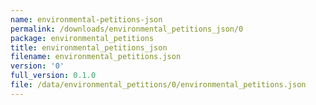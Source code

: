 ```yaml
---
name: environmental-petitions-json
permalink: /downloads/environmental_petitions_json/0
package: environmental_petitions
title: environmental_petitions_json
filename: environmental_petitions.json
version: '0'
full_version: 0.1.0
file: /data/environmental_petitions/0/environmental_petitions.json
---
```

